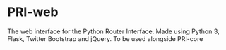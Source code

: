 # PRI-web
The web interface for the Python Router Interface. Made using Python 3, Flask, Twitter Bootstrap and jQuery. To be used alongside PRI-core
